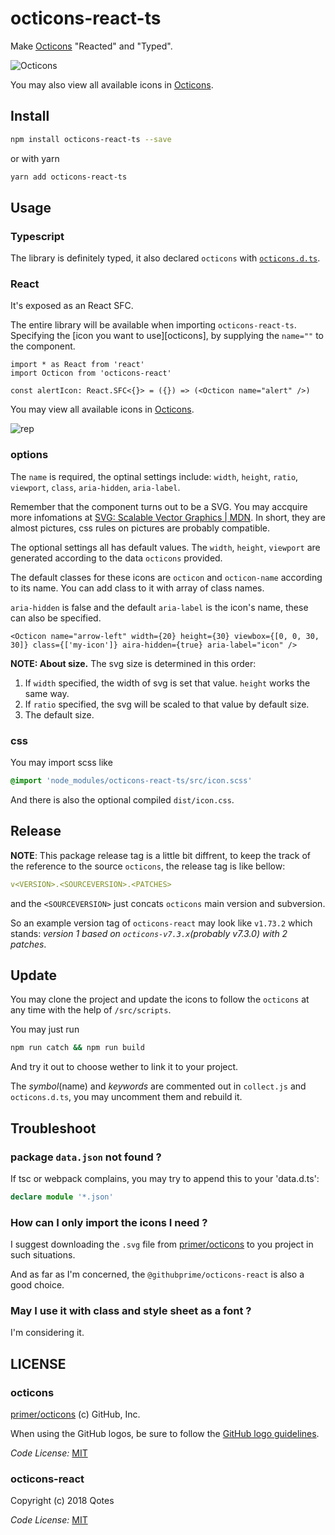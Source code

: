 # octicons-react-ts

Make [Octicons](https://github.com/primer/octicons) "Reacted" and "Typed".

![Octicons](https://user-images.githubusercontent.com/54012/37737576-5d1e8c7a-2d11-11e8-8fd9-13956a241549.png)

You may also view all available icons in [Octicons](https://octicons.github.com/).

## Install

```bash
npm install octicons-react-ts --save
```

or with yarn

```bash
yarn add octicons-react-ts
```

## Usage

### Typescript

The library is definitely typed, it also declared `octicons` with [`octicons.d.ts`](./src/octicons.d.ts).

### React

It's exposed as an React SFC.

The entire library will be available when importing `octicons-react-ts`. Specifying the [icon you want to use][octicons], by supplying the `name=""` to the component.

```tsx
import * as React from 'react'
import Octicon from 'octicons-react'

const alertIcon: React.SFC<{}> = ({}) => (<Octicon name="alert" />)
```

You may view all available icons in [Octicons](https://octicons.github.com/).

![rep](./rep.gif)

### options

The `name` is required, the optinal settings include: `width`, `height`, `ratio`, `viewport`, `class`, `aria-hidden`, `aria-label`.

Remember that the component turns out to be a SVG. You may accquire more infomations at [SVG: Scalable Vector Graphics | MDN](https://developer.mozilla.org/en-US/docs/Web/SVG). In short, they are almost pictures, css rules on pictures are probably compatible.

The optional settings all has default values. The `width`, `height`, `viewport` are generated according to the data `octicons` provided.

The default classes for these icons are `octicon` and `octicon-name` according to its name. You can add class to it with array of class names.

`aria-hidden` is false and the default `aria-label` is the icon's name, these can also be specified.

```tsx
<Octicon name="arrow-left" width={20} height={30} viewbox={[0, 0, 30, 30]} class={['my-icon']} aira-hidden={true} aria-label="icon" />
```

**NOTE: About size.** The svg size is determined in this order:

1. If `width` specified, the width of svg is set that value. `height` works the same way.
2. If `ratio` specified, the svg will be scaled to that value by default size.
3. The default size.

### css

You may import scss like

```scss
@import 'node_modules/octicons-react-ts/src/icon.scss'
```

And there is also the optional compiled `dist/icon.css`.

## Release

**NOTE**: This package release tag is a little bit diffrent, to keep the track of the reference to the source `octicons`, the release tag is like bellow:

```yml
v<VERSION>.<SOURCEVERSION>.<PATCHES>
```

and the `<SOURCEVERSION>` just concats `octicons` main version and subversion.

So an example version tag of `octicons-react` may look like `v1.73.2` which stands: *version 1 based on `octicons-v7.3.x`(probably v7.3.0) with 2 patches*.

## Update

You may clone the project and update the icons to follow the `octicons` at any time with the help of `/src/scripts`.

You may just run

```bash
npm run catch && npm run build
```

And try it out to choose wether to link it to your project.

The *symbol*(name) and *keywords* are commented out in `collect.js` and `octicons.d.ts`, you may uncomment them and rebuild it.

## Troubleshoot

### package `data.json` not found ?

If tsc or webpack complains, you may try to append this to your 'data.d.ts':

```ts
declare module '*.json'
```

### How can I only import the icons I need ?

I suggest downloading the `.svg` file from [primer/octicons](https://github.com/primer/octicons) to you project in such situations.

And as far as I'm concerned, the `@githubprime/octicons-react` is also a good choice.

### May I use it with class and style sheet as a font ?

I'm considering it.

## LICENSE

### octicons

[primer/octicons](https://github.com/primer/octicons) (c) GitHub, Inc.

When using the GitHub logos, be sure to follow the [GitHub logo guidelines](https://github.com/logos).

_Code License:_ [MIT](https://github.com/primer/octicons/blob/master/LICENSE)

### octicons-react

Copyright (c) 2018 Qotes

_Code License:_ [MIT](./LICENSE)
